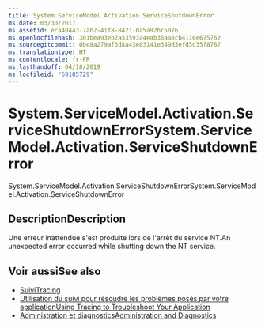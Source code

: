 ```yaml
---
title: System.ServiceModel.Activation.ServiceShutdownError
ms.date: 03/30/2017
ms.assetid: eca40443-7ab2-41f8-8421-0a5a92bc5076
ms.openlocfilehash: 301bea93eb2a53593a4eab36aa8cb4110e675762
ms.sourcegitcommit: 0be8a279af6d8a43e03141e349d3efd5d35f8767
ms.translationtype: HT
ms.contentlocale: fr-FR
ms.lasthandoff: 04/18/2019
ms.locfileid: "59185729"
---
```

# <a name="systemservicemodelactivationserviceshutdownerror"></a><span data-ttu-id="10524-102">System.ServiceModel.Activation.ServiceShutdownError</span><span class="sxs-lookup"><span data-stu-id="10524-102">System.ServiceModel.Activation.ServiceShutdownError</span></span>
<span data-ttu-id="10524-103">System.ServiceModel.Activation.ServiceShutdownError</span><span class="sxs-lookup"><span data-stu-id="10524-103">System.ServiceModel.Activation.ServiceShutdownError</span></span>  
  
## <a name="description"></a><span data-ttu-id="10524-104">Description</span><span class="sxs-lookup"><span data-stu-id="10524-104">Description</span></span>  
 <span data-ttu-id="10524-105">Une erreur inattendue s'est produite lors de l'arrêt du service NT.</span><span class="sxs-lookup"><span data-stu-id="10524-105">An unexpected error occurred while shutting down the NT service.</span></span>  
  
## <a name="see-also"></a><span data-ttu-id="10524-106">Voir aussi</span><span class="sxs-lookup"><span data-stu-id="10524-106">See also</span></span>

- [<span data-ttu-id="10524-107">Suivi</span><span class="sxs-lookup"><span data-stu-id="10524-107">Tracing</span></span>](../../../../../docs/framework/wcf/diagnostics/tracing/index.md)
- [<span data-ttu-id="10524-108">Utilisation du suivi pour résoudre les problèmes posés par votre application</span><span class="sxs-lookup"><span data-stu-id="10524-108">Using Tracing to Troubleshoot Your Application</span></span>](../../../../../docs/framework/wcf/diagnostics/tracing/using-tracing-to-troubleshoot-your-application.md)
- [<span data-ttu-id="10524-109">Administration et diagnostics</span><span class="sxs-lookup"><span data-stu-id="10524-109">Administration and Diagnostics</span></span>](../../../../../docs/framework/wcf/diagnostics/index.md)
